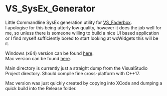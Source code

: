 # VS_SysEx_Generator
Little Commandline SysEx generation utility for [VS_Faderbox](https://github.com/nativeVS/VS_Faderbox).  
I apologise for this being utterly low quality, however it does the job well for me, so unless there is someone willing to build a nice UI based application or I find myself sufficiently bored to start looking at wxWidgets this will be it.
  

Windows (x64) version can be found [here](https://github.com/nativeVS/VS_SysEx_Generator/raw/main/VS_SysEx_Generator_CommandLine/x64/Release/VS_SysEx_Generator_CommandLine.exe).  
Mac version can be found [here](https://github.com/nativeVS/VS_SysEx_Generator/raw/main/VS_SysEx_Generator_CommandLine/x64/Release/VS_SysEx_Generator_CommandLine).
  
Main directory is currently just a straight dump from the VisualStudio Project directory. Should compile fine cross-platform with C++17.
  
Mac version was just quickly created by copying into XCode and dumping a quick build into the Release folder.
